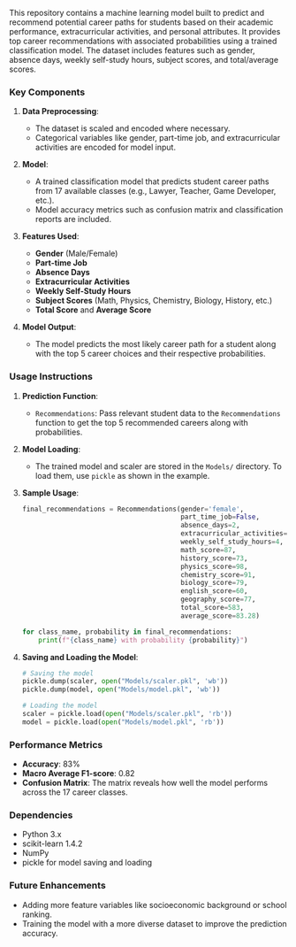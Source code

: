 
This repository contains a machine learning model built to predict and recommend potential career paths for students based on their academic performance, extracurricular activities, and personal attributes. It provides top career recommendations with associated probabilities using a trained classification model. The dataset includes features such as gender, absence days, weekly self-study hours, subject scores, and total/average scores.

### Key Components

1. **Data Preprocessing**: 
    - The dataset is scaled and encoded where necessary.
    - Categorical variables like gender, part-time job, and extracurricular activities are encoded for model input.

2. **Model**:
    - A trained classification model that predicts student career paths from 17 available classes (e.g., Lawyer, Teacher, Game Developer, etc.).
    - Model accuracy metrics such as confusion matrix and classification reports are included.
   
3. **Features Used**:
    - **Gender** (Male/Female)
    - **Part-time Job**
    - **Absence Days**
    - **Extracurricular Activities**
    - **Weekly Self-Study Hours**
    - **Subject Scores** (Math, Physics, Chemistry, Biology, History, etc.)
    - **Total Score** and **Average Score**

4. **Model Output**:
    - The model predicts the most likely career path for a student along with the top 5 career choices and their respective probabilities.

### Usage Instructions

1. **Prediction Function**:
   - `Recommendations`: Pass relevant student data to the `Recommendations` function to get the top 5 recommended careers along with probabilities.
   
2. **Model Loading**:
   - The trained model and scaler are stored in the `Models/` directory. To load them, use `pickle` as shown in the example.

3. **Sample Usage**:
   ```python
   final_recommendations = Recommendations(gender='female',
                                           part_time_job=False,
                                           absence_days=2,
                                           extracurricular_activities=False,
                                           weekly_self_study_hours=4,
                                           math_score=87,
                                           history_score=73,
                                           physics_score=98,
                                           chemistry_score=91,
                                           biology_score=79,
                                           english_score=60,
                                           geography_score=77,
                                           total_score=583,
                                           average_score=83.28)

   for class_name, probability in final_recommendations:
       print(f"{class_name} with probability {probability}")
   ```

4. **Saving and Loading the Model**:
   ```python
   # Saving the model
   pickle.dump(scaler, open("Models/scaler.pkl", 'wb'))
   pickle.dump(model, open("Models/model.pkl", 'wb'))
   
   # Loading the model
   scaler = pickle.load(open("Models/scaler.pkl", 'rb'))
   model = pickle.load(open("Models/model.pkl", 'rb'))
   ```

### Performance Metrics

- **Accuracy**: 83%
- **Macro Average F1-score**: 0.82
- **Confusion Matrix**: The matrix reveals how well the model performs across the 17 career classes.

### Dependencies

- Python 3.x
- scikit-learn 1.4.2
- NumPy
- pickle for model saving and loading

### Future Enhancements

- Adding more feature variables like socioeconomic background or school ranking.
- Training the model with a more diverse dataset to improve the prediction accuracy.

